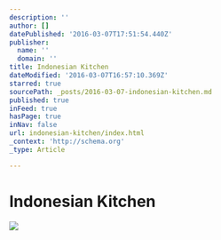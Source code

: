 ```yaml
---
description: ''
author: []
datePublished: '2016-03-07T17:51:54.440Z'
publisher:
  name: ''
  domain: ''
title: Indonesian Kitchen
dateModified: '2016-03-07T16:57:10.369Z'
starred: true
sourcePath: _posts/2016-03-07-indonesian-kitchen.md
published: true
inFeed: true
hasPage: true
inNav: false
url: indonesian-kitchen/index.html
_context: 'http://schema.org'
_type: Article

---
```

# Indonesian Kitchen
![](https://the-grid-user-content.s3-us-west-2.amazonaws.com/3e989ceb-3120-4e43-8195-e24a6f2dbe1b.png)